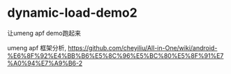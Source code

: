 dynamic-load-demo2
==================

让umeng apf demo跑起来

umeng apf 框架分析, https://github.com/cheyiliu/All-in-One/wiki/android-%E6%8F%92%E4%BB%B6%E5%8C%96%E5%BC%80%E5%8F%91%E7%A0%94%E7%A9%B6-2
